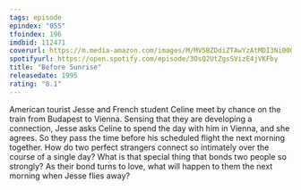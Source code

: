 ```yaml
---
tags: episode
epindex: "055"
tfoindex: 196
imdbid: 112471
coverurl: https://m.media-amazon.com/images/M/MV5BZDdiZTAwYzAtMDI3Ni00OTRjLTkzN2UtMGE3MDMyZmU4NTU4XkEyXkFqcGdeQXVyNjU0OTQ0OTY@._V1_SX202_CR0,0,202,300_.jpg
spotifyurl: https://open.spotify.com/episode/3OsQ2UtZgsSVizE4jVKFby
title: "Before Sunrise"
releasedate: 1995
rating: "8.1"
---
```


American tourist Jesse and French student Celine meet by chance on the train from Budapest to Vienna. Sensing that they are developing a connection, Jesse asks Celine to spend the day with him in Vienna, and she agrees. So they pass the time before his scheduled flight the next morning together. How do two perfect strangers connect so intimately over the course of a single day? What is that special thing that bonds two people so strongly? As their bond turns to love, what will happen to them the next morning when Jesse flies away?